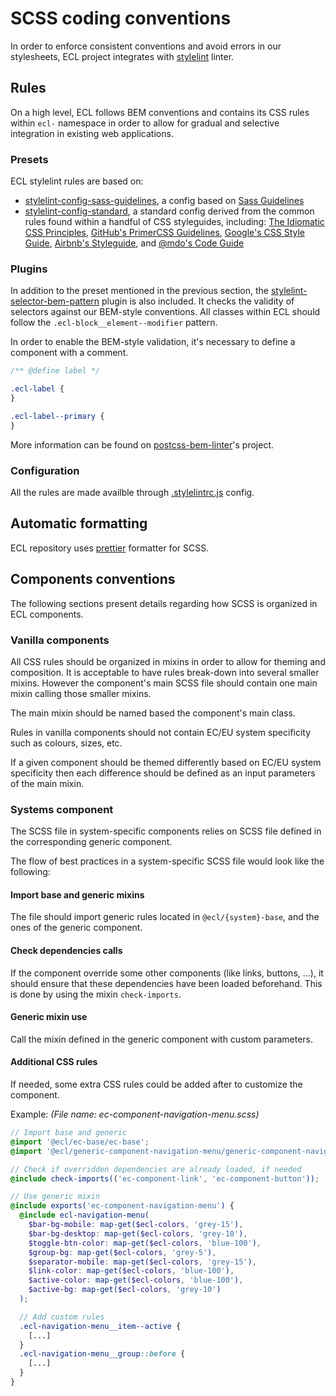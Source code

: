 # SCSS coding conventions

In order to enforce consistent conventions and avoid errors in our stylesheets, ECL project integrates with [stylelint](https://stylelint.io/) linter.

## Rules

On a high level, ECL follows BEM conventions and contains its CSS rules within `ecl-` namespace in order to allow for gradual and selective integration in existing web applications.

### Presets

ECL stylelint rules are based on:

- [stylelint-config-sass-guidelines](https://github.com/bjankord/stylelint-config-sass-guidelines), a config based on [Sass Guidelines](https://sass-guidelin.es/)
- [stylelint-config-standard](https://github.com/stylelint/stylelint-config-standard), a standard config derived from the common rules found within a handful of CSS styleguides, including: [The Idiomatic CSS Principles](https://github.com/necolas/idiomatic-css), [GitHub's PrimerCSS Guidelines](http://primercss.io/guidelines/#scss), [Google's CSS Style Guide](https://google.github.io/styleguide/htmlcssguide.html#CSS_Formatting_Rules), [Airbnb's Styleguide](https://github.com/airbnb/css#css), and [@mdo's Code Guide](http://codeguide.co/#css)

### Plugins

In addition to the preset mentioned in the previous section, the [stylelint-selector-bem-pattern](https://github.com/davidtheclark/stylelint-selector-bem-pattern) plugin is also included. It checks the validity of selectors against our BEM-style conventions. All classes within ECL should follow the `.ecl-block__element--modifier` pattern.

In order to enable the BEM-style validation, it's necessary to define a component with a comment.

```scss
/** @define label */

.ecl-label {
}

.ecl-label--primary {
}
```

More information can be found on [postcss-bem-linter](https://github.com/postcss/postcss-bem-linter#defining-a-component-and-utilities)'s project.

### Configuration

All the rules are made availble through [.stylelintrc.js](../../.stylelintrc.js) config.

## Automatic formatting

ECL repository uses [prettier](https://prettier.io) formatter for SCSS.

## Components conventions

The following sections present details regarding how SCSS is organized in ECL components.

### Vanilla components

All CSS rules should be organized in mixins in order to allow for theming and composition. It is acceptable to have rules break-down into several smaller mixins. However the component's main SCSS file should contain one main mixin calling those smaller mixins.

The main mixin should be named based the component's main class.

Rules in vanilla components should not contain EC/EU system specificity such as colours, sizes, etc.

If a given component should be themed differently based on EC/EU system specificity then each difference should be defined as an input parameters of the main mixin.

### Systems component

The SCSS file in system-specific components relies on SCSS file defined in the corresponding generic component.

The flow of best practices in a system-specific SCSS file would look like the following:

#### Import base and generic mixins

The file should import generic rules located in `@ecl/{system}-base`, and the ones of the generic component.

#### Check dependencies calls

If the component override some other components (like links, buttons, ...), it should ensure that these dependencies have been loaded beforehand.
This is done by using the mixin `check-imports`.

#### Generic mixin use

Call the mixin defined in the generic component with custom parameters.

#### Additional CSS rules

If needed, some extra CSS rules could be added after to customize the component.

Example:
_(File name: ec-component-navigation-menu.scss)_

```scss
// Import base and generic
@import '@ecl/ec-base/ec-base';
@import '@ecl/generic-component-navigation-menu/generic-component-navigation-menu';

// Check if overridden dependencies are already loaded, if needed
@include check-imports(('ec-component-link', 'ec-component-button'));

// Use generic mixin
@include exports('ec-component-navigation-menu') {
  @include ecl-navigation-menu(
    $bar-bg-mobile: map-get($ecl-colors, 'grey-15'),
    $bar-bg-desktop: map-get($ecl-colors, 'grey-10'),
    $toggle-btn-color: map-get($ecl-colors, 'blue-100'),
    $group-bg: map-get($ecl-colors, 'grey-5'),
    $separator-mobile: map-get($ecl-colors, 'grey-15'),
    $link-color: map-get($ecl-colors, 'blue-100'),
    $active-color: map-get($ecl-colors, 'blue-100'),
    $active-bg: map-get($ecl-colors, 'grey-10')
  );

  // Add custom rules
  .ecl-navigation-menu__item--active {
    [...]
  }
  .ecl-navigation-menu__group::before {
    [...]
  }
}
```
